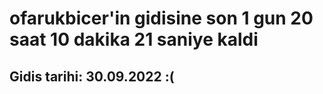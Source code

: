 # ofarukbicer'in gidisine son 1 gun 20 saat 10 dakika 21 saniye kaldi

## Gidis tarihi: 30.09.2022 :(